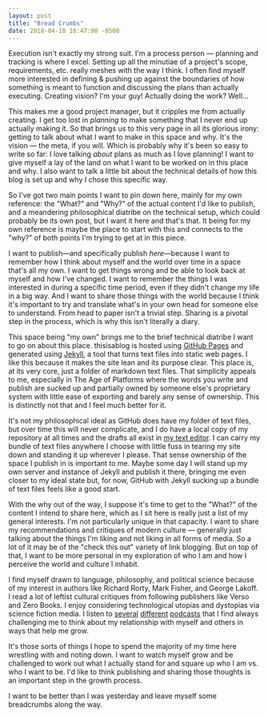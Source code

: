 ```yaml
---
layout: post
title: "Bread Crumbs"
date: 2018-04-10 16:47:00 -0500
---
```

Execution isn't exactly my strong suit. I'm a process person — planning and tracking is where I excel. Setting up all the minutiae of a project's scope, requirements, etc. really meshes with the way I think. I often find myself more interested in defining & pushing up against the boundaries of how something is meant to function and discussing the plans than actually executing. Creating vision? I'm your guy! Actually doing the work? Well...

This makes me a good project manager, but it cripples me from actually creating. I get too lost in *planning* to make something that I never end up actually making it. So that brings us to this very page in all its glorious irony: getting to talk about what I want to make in this space and why. It's the vision — the meta, if you will. Which is probably why it's been so easy to write so far: I love talking *about* plans as much as I love planning! I want to give myself a lay of the land on what I want to be worked on in this place and why. I also want to talk a little bit about the technical details of how this blog is set up and why I chose this specific way.

So I've got two main points I want to pin down here, mainly for my own reference: the "What?" and "Why?" of the actual content I'd like to publish, and a meandering philosophical diatribe on the technical setup, which could probably be its own post, but I want it here and that's that. It being for my own reference is maybe the place to start with this and connects to the "why?" of both points I'm trying to get at in this piece. 

I want to publish—and specifically publish *here*—because I want to remember how I think about myself and the world over time in a space that's all my own. I want to get things wrong and be able to look back at myself and how I've changed. I want to remember the things I was interested in during a specific time period, even if they didn't change my life in a big way. And I want to share those things with the world because I think it's important to try and translate what's in your own head for someone else to understand. From head to paper isn't a trivial step. Sharing is a pivotal step in the process, which is why this isn't literally a diary.

This space being "my own" brings me to the brief technical diatribe I want to go on about this place. thisisablog is hosted using [GitHub Pages](https://pages.github.com) and generated using [Jekyll](https://jekyllrb.com), a tool that turns text files into static web pages. I like this because it makes the site lean and its purpose clear. This place is, at its very core, just a folder of markdown text files. That simplicity appeals to me, especially in The Age of Platforms where the words you write and publish are sucked up and partially owned by someone else's proprietary system with little ease of exporting and barely any sense of ownership. This is distinctly not that and I feel much better for it.

It's not my philosophical ideal as GitHub does have my folder of text files, but over time this will never complicate, and I do have a local copy of my repository at all times and the drafts all exist in [my text editor](https://itunes.apple.com/us/app/1writer-markdown-text-editor/id680469088?mt=8). I can carry my bundle of text files anywhere I choose with little fuss in tearing my site down and standing it up wherever I please. That sense ownership of the space I publish in is important to me. Maybe some day I will stand up my own server and instance of Jekyll and publish it there, bringing me even closer to my ideal state but, for now, GitHub with Jekyll sucking up a bundle of text files feels like a good start.

With the why out of the way, I suppose it's time to get to the "What?" of the content I intend to share here, which as I sit here is really just a list of my general interests. I'm not particularly unique in that capacity. I want to share my recommendations and critiques of modern culture — generally just talking about the things I'm liking and not liking in all forms of media. So a lot of it may be of the "check this out" variety of link blogging. But on top of that, I want to be more personal in my exploration of who I am and how I perceive the world and culture I inhabit. 

I find myself drawn to language, philosophy, and political science because of my interest in authors like Richard Rorty, Mark Fisher, and George Lakoff. I read a lot of leftist cultural critiques from following publishers like Verso and Zero Books. I enjoy considering technological utopias and dystopias via science fiction media. I listen to [several](http://www.merlinmann.com/roderick) [different](https://www.relay.fm/rd/) [podcasts](http://5by5.tv/roadwork) that I find always challenging me to think about my relationship with myself and others in ways that help me grow.

It's those sorts of things I hope to spend the majority of my time here wrestling with and noting down. I want to watch myself grow and be challenged to work out what I actually stand for and square up who I am vs. who I want to be. I'd like to think publishing and sharing those thoughts is an important step in the growth process. 

I want to be better than I was yesterday and leave myself some breadcrumbs along the way.

